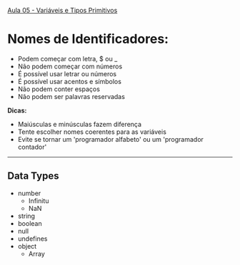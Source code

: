[Aula 05 - Variáveis e Tipos Primitivos](https://www.cursoemvideo.com/curso/javascript/aulas/comandos-basicos-do-javascript/modulos/variaveis-e-tipos-primitivos/)

# Nomes de Identificadores:
* Podem começar com letra, $ ou _
* Não podem começar com números
* É possível usar letrar ou números
* É possível usar acentos e símbolos
* Não podem conter espaços
* Não podem ser palavras reservadas

**Dicas:**
* Maiúsculas e minúsculas fazem diferença
* Tente escolher nomes coerentes para as variáveis
* Evite se tornar um 'programador alfabeto' ou um 'programador contador'

---
 
## Data Types
* number
    * Infinitu
    * NaN
* string
* boolean
* null
* undefines
* object
    * Array
